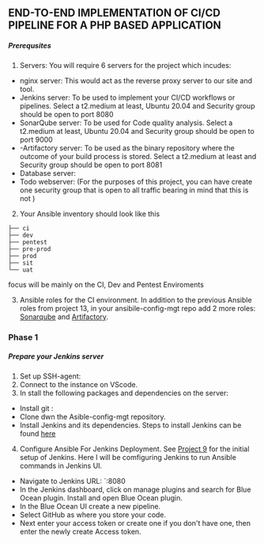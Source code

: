 ## END-TO-END IMPLEMENTATION OF CI/CD PIPELINE FOR A PHP BASED APPLICATION

##### Prerequsites
1. Servers: You will require 6 servers for the project which incudes:
- nginx server: This would act as the reverse proxy server to our site and tool. 
- Jenkins server: To be used to implement your CI/CD workflows or pipelines. Select a t2.medium at least, Ubuntu 20.04 and Security group should be open to port 8080
- SonarQube server: To be used for Code quality analysis. Select a t2.medium at least, Ubuntu 20.04 and Security group should be open to port 9000
- -Artifactory server: To be used as the binary repository where the outcome of your build process is stored. Select a t2.medium at least and Security group should be open to port 8081
- Database server:
- Todo webserver:
(For the purposes of this project, you can have create one security group that is open to all traffic bearing in mind that this is not )
2. Your Ansible inventory should look like this  
```
├── ci
├── dev
├── pentest
├── pre-prod
├── prod
├── sit
└── uat
```
focus will be mainly on the CI, Dev and Pentest Enviroments 

3. Ansible roles for the CI environment. In addition to the previous Ansible roles from project 13, in your ansibile-config-mgt repo add 2 more roles: [Sonarqube](https://www.sonarqube.org/) and [Artifactory](https://jfrog.com/artifactory/).

### Phase 1
##### Prepare your Jenkins server
1. Set up SSH-agent:
2. Connect to the instance on VScode.
3. In stall the following packages and dependencies on the server:
- Install git :
- Clone dwn the Asible-config-mgt repository.
- Install Jenkins and its dependencies. Steps to install Jenkins can be found [here](https://www.jenkins.io/doc/book/installing/)
4. Configure Ansible For Jenkins Deployment. See [Project 9](https://github.com/cynthia-okoduwa/DevOps-projects/blob/main/Project9.md) for the initial setup of Jenkins. Here I will be comfiguring Jenkins to run Ansible commands in Jenkins UI.
- Navigate to Jenkins URL: `<Jenkins-server-public-IP>:8080
- In the Jenkins dashboard, click on manage plugins and search for Blue Ocean plugin. Install and open Blue Ocean plugin.
- In the Blue Ocean UI create a new pipeline.
- Select GitHub as where you store your code.
- Next enter your access token or create one if you don't have one, then enter the newly create Access token. 
